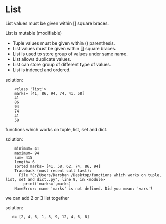 # List
List values must be given within [] square braces.

List is mutable (modifiable)
* Tuple values must be given within () parenthesis.
* List values must be given within [] square braces.
* List is used to store group of values under same name.
* List allows duplicate values.
* List can store group of different type of values.
* List is indexed and ordered.

solution:

        <class 'list'>
        marks= [41, 86, 94, 74, 41, 58]
        41
        86
        94
        74
        41
        58
        
       
functions which works on tuple, list, set and dict.

solution:

        minimum= 41
        maximum= 94
        sum= 415
        length= 6
        sorted marks= [41, 58, 62, 74, 86, 94]
        Traceback (most recent call last):
          File "C:/Users/Darshan /Desktop/functions which works on tuple, list, set and dict..py", line 9, in <module>
            print('marks=',marks)
        NameError: name 'marks' is not defined. Did you mean: 'vars'?
        
we can add 2 or 3 list together

solution:

       d= [2, 4, 6, 1, 3, 9, 12, 4, 6, 8]

